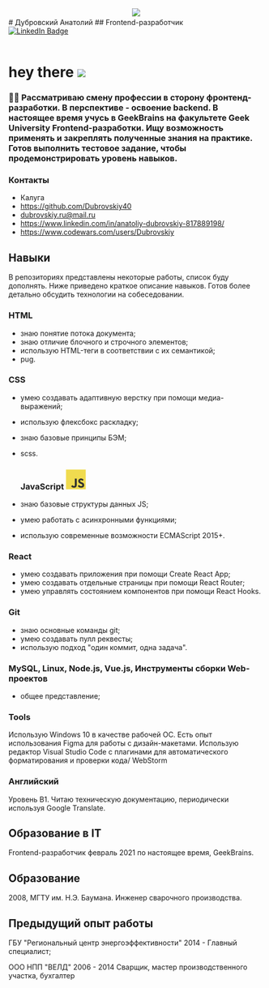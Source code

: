 <div id="header" align="center">
  <img src="https://media.giphy.com/media/fkZukR450RQ1qnGaq9/giphy.gif" width="100"/>
</div>
# Дубровский Анатолий
## Frontend-разработчик
<div id="badges">
  <a href="your-linkedin-URL">
    <img src="https://img.shields.io/badge/LinkedIn-blue?style=for-the-badge&logo=linkedin&logoColor=white" alt="LinkedIn Badge"/>
  </a>
</div>
<img src="https://Dubrovskiy40/ghpvc/?username=your-github-username&style=flat-square&color=blue" alt=""/>
<h1>
  hey there
  <img src="https://media.giphy.com/media/hvRJCLFzcasrR4ia7z/giphy.gif" width="30px"/>
</h1>

### :woman_technologist: Рассматриваю смену профессии в сторону фронтенд-разработки. В перспективе - освоение backend. В настоящее время учусь в GeekBrains на факультете Geek University Frontend-разработки. Ищу возможность применять и закреплять полученные знания на практике. Готов выполнить тестовое задание, чтобы продемонстрировать уровень навыков.



<!-- ![Header](https://github.com/Dubrovskiy40/dubrovskiy40/blob/main/assets/download.gif) -->

<!-- # Дубровский Анатолий
## Frontend-разработчик

Рассматриваю смену профессии в сторону фронтенд-разработки. В перспективе - освоение backend. В настоящее время учусь в GeekBrains на факультете Geek University Frontend-разработки. Ищу возможность применять и закреплять полученные знания на практике. Готов выполнить тестовое задание, чтобы продемонстрировать уровень навыков. -->

### Контакты
- Калуга
- https://github.com/Dubrovskiy40
- dubrovskiy.ru@mail.ru
- https://www.linkedin.com/in/anatoliy-dubrovskiy-817889198/
- https://www.codewars.com/users/Dubrovskiy

## Навыки
В репозиториях представлены некоторые работы, список буду дополнять. 
Ниже приведено краткое описание навыков. Готов более детально обсудить технологии на собеседовании.

### HTML

- знаю понятие потока документа;
- знаю отличие блочного и строчного элементов;
- использую HTML-теги в соответствии с их семантикой;
- pug.

### CSS
- умею создавать адаптивную верстку при помощи медиа-выражений;
- использую флексбокс раскладку;
- знаю базовые принципы БЭМ;
- scss.


  ### JavaScript <img src="https://github.com/devicons/devicon/blob/master/icons/javascript/javascript-original.svg" title="Java" alt="Java" width="40" height="40"/>&nbsp;
  

- знаю базовые структуры данных JS;
- умею работать с асинхронными функциями;
- использую современные возможности ECMAScript 2015+.

### React
- умею создавать приложения при помощи Create React App;
- умею создавать отдельные страницы при помощи React Router;
- умею управлять состоянием компонентов при помощи React Hooks.

### Git
- знаю основные команды git;
- умею создавать пулл реквесты;
- использую подход "один коммит, одна задача".

### MySQL, Linux, Node.js, Vue.js, Инструменты сборки Web-проектов
- общее представление;

### Tools
Использую Windows 10 в качестве рабочей ОС. Есть опыт использования Figma для работы с дизайн-макетами. Использую редактор Visual Studio Code с плагинами для автоматического форматирования и проверки кода/ WebStorm

### Английский
Уровень B1. Читаю техническую документацию, периодически используя Google Translate.

## Образование в IT
Frontend-разработчик
февраль 2021 по настоящее время, GeekBrains.

## Образование
2008, МГТУ им. Н.Э. Баумана. Инженер сварочного производства.

## Предыдущий опыт работы
ГБУ "Региональный центр энергоэффективности"
2014 - Главный специалист;

ООО НПП "ВЕЛД"
2006 - 2014 Сварщик, мастер производственного участка, бухгалтер

